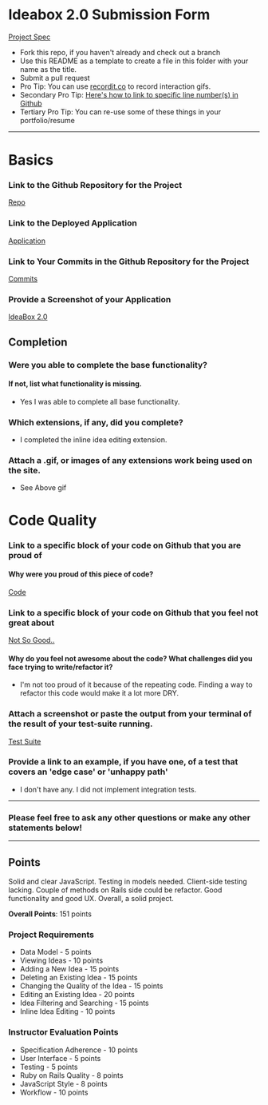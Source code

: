 # Ideabox 2.0 Submission Form
[Project Spec](https://github.com/turingschool/curriculum/blob/master/source/projects/revenge_of_idea_box.markdown)

* Fork this repo, if you haven't already and check out a branch
* Use this README as a template to create a file in this folder with your name as the title.
* Submit a pull request
* Pro Tip: You can use [recordit.co](http://recordit.co/) to record interaction gifs.
* Secondary Pro Tip: [Here's how to link to specific line number(s) in Github](http://stackoverflow.com/questions/23821235/how-to-link-to-specific-line-number-on-github)
* Tertiary Pro Tip: You can re-use some of these things in your portfolio/resume

------

# Basics

### Link to the Github Repository for the Project
[Repo](https://github.com/rjohnson4444/idea-box)

### Link to the Deployed Application
[Application](https://idea-box-ryan-johnson.herokuapp.com/)

### Link to Your Commits in the Github Repository for the Project
[Commits](https://github.com/rjohnson4444/idea-box/commits/master)

### Provide a Screenshot of your Application
[IdeaBox 2.0](http://g.recordit.co/pn9ef77yIB.gif)

## Completion

### Were you able to complete the base functionality?
#### If not, list what functionality is missing.

* Yes I was able to complete all base functionality.

### Which extensions, if any, did you complete?

* I completed the inline idea editing extension.

### Attach a .gif, or images of any extensions work being used on the site.

* See Above gif

# Code Quality

### Link to a specific block of your code on Github that you are proud of
#### Why were you proud of this piece of code?
[Code](https://github.com/rjohnson4444/idea-box/blob/master/app/assets/javascripts/home.js#L108-L133)

### Link to a specific block of your code on Github that you feel not great about
[Not So Good..](https://github.com/rjohnson4444/idea-box/blob/master/app/assets/javascripts/home.js#L161-L205)

#### Why do you feel not awesome about the code? What challenges did you face trying to write/refactor it?

* I'm not too proud of it because of the repeating code. Finding a way to refactor this code would make it a lot more DRY.

### Attach a screenshot or paste the output from your terminal of the result of your test-suite running.
[Test Suite](http://g.recordit.co/IhLfAFtlhC.gif)

### Provide a link to an example, if you have one, of a test that covers an 'edge case' or 'unhappy path'

* I don't have any. I did not implement integration tests.

-----

### Please feel free to ask any other questions or make any other statements below!

---

## Points

Solid and clear JavaScript. Testing in models needed. Client-side testing lacking. Couple of methods on Rails side could be refactor. Good functionality and good UX. Overall, a solid project.

**Overall Points**: 151 points

### Project Requirements

* Data Model - 5 points
* Viewing Ideas - 10 points
* Adding a New Idea - 15 points
* Deleting an Existing Idea - 15 points
* Changing the Quality of the Idea - 15 points
* Editing an Existing Idea - 20 points
* Idea Filtering and Searching - 15 points
* Inline Idea Editing - 10 points

### Instructor Evaluation Points

* Specification Adherence - 10 points
* User Interface - 5 points
* Testing - 5 points
* Ruby on Rails Quality - 8 points
* JavaScript Style - 8 points
* Workflow - 10 points
